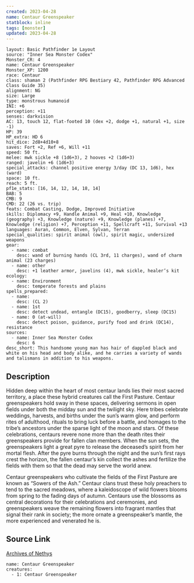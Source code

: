```yaml
---
created: 2023-04-28
name: Centaur Greenspeaker
statblock: inline
tags: [monster]
updated: 2023-04-28
---
```

```statblock
layout: Basic Pathfinder 1e Layout
source: "Inner Sea Monster Codex"
Monster_CR: 4
name: Centaur Greenspeaker
Monster_XP: 1200
race: Centaur
class: shaman 2 (Pathfinder RPG Bestiary 42, Pathfinder RPG Advanced Class Guide 35)
alignment: NG
size: Large
type: monstrous humanoid
INI: +6
perception: +11
senses: darkvision
AC: 13, touch 12, flat-footed 10 (dex +2, dodge +1, natural +1, size -1)
HP: 39
HP_extra: HD 6
hit_dice: 2d8+4d10+8
saves: Fort +2, Ref +6, Will +11
speed: 50 ft.
melee: mwk sickle +8 (1d6+3), 2 hooves +2 (1d6+3)
ranged: javelin +6 (1d6+3)
special_attacks: channel positive energy 3/day (DC 13, 1d6), hex (ward)
space: 10 ft.
reach: 5 ft.
pf1e_stats: [16, 14, 12, 14, 18, 14]
BAB: 5
CMB: 9
CMD: 22 (26 vs. trip)
feats: Combat Casting, Dodge, Improved Initiative
skills: Diplomacy +9, Handle Animal +9, Heal +10, Knowledge (geography) +3, Knowledge (nature) +9, Knowledge (planes) +7, Knowledge (religion) +7, Perception +11, Spellcraft +11, Survival +13
languages: Auran, Common, Elven, Sylvan, Terran
special_qualities: spirit animal (owl), spirit magic, undersized weapons
gear:
  - name: combat
    desc: wand of burning hands (CL 3rd, 11 charges), wand of charm animal (23 charges)
  - name: other
    desc: +1 leather armor, javelins (4), mwk sickle, healer’s kit
ecology:
  - name: Environment
    desc: temperate forests and plains
spells_prepared:
  - name:
    desc: (CL 2)
  - name: 1st
    desc: detect undead, entangle (DC15), goodberry, sleep (DC15)
  - name: 0 (at-will)
    desc: detect poison, guidance, purify food and drink (DC14), resistance
sources:
  - name: Inner Sea Monster Codex
    desc: 6
desc_short: This handsome young man has hair of dappled black and white on his head and body alike, and he carries a variety of wands and talismans in addition to his weapons.
```
## Description
Hidden deep within the heart of most centaur lands lies their most sacred territory, a place these hybrid creatures call the First Pasture. Centaur greenspeakers hold sway in these spaces, delivering sermons in open fields under both the midday sun and the twilight sky. Here tribes celebrate weddings, harvests, and births under the sun’s warm glow, and perform rites of adulthood, rituals to bring luck before a battle, and homages to the tribe’s ancestors under the sparse light of the moon and stars. Of these celebrations, centaurs revere none more than the death rites their greenspeakers provide for fallen clan members. When the sun sets, the greenspeakers light a great pyre to release the deceased’s spirit from her mortal flesh. After the pyre burns through the night and the sun’s first rays crest the horizon, the fallen centaur’s kin collect the ashes and fertilize the fields with them so that the dead may serve the world anew.

 Centaur greenspeakers who cultivate the fields of the First Pasture are known as “Sowers of the Ash.” Centaur clans trust these holy preachers to tend to the sacred meadows, where a kaleidoscope of wild flowers blooms from spring to the fading days of autumn. Centaurs use the blossoms as central decorations for their celebrations and ceremonies, and greenspeakers weave the remaining flowers into fragrant mantles that signal their rank in society; the more ornate a greenspeaker’s mantle, the more experienced and venerated he is.
## Source Link
[Archives of Nethys](https://aonprd.com/MonsterDisplay.aspx?ItemName=Centaur%20Greenspeaker)
```encounter-table
name: Centaur Greenspeaker
creatures:
  - 1: Centaur Greenspeaker
```
